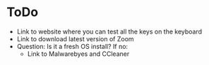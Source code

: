 # ToDo

- Link to website where you can test all the keys on the keyboard
- Link to download latest version of Zoom
- Question: Is it a fresh OS install? If no:
    - Link to Malwarebyes and CCleaner
